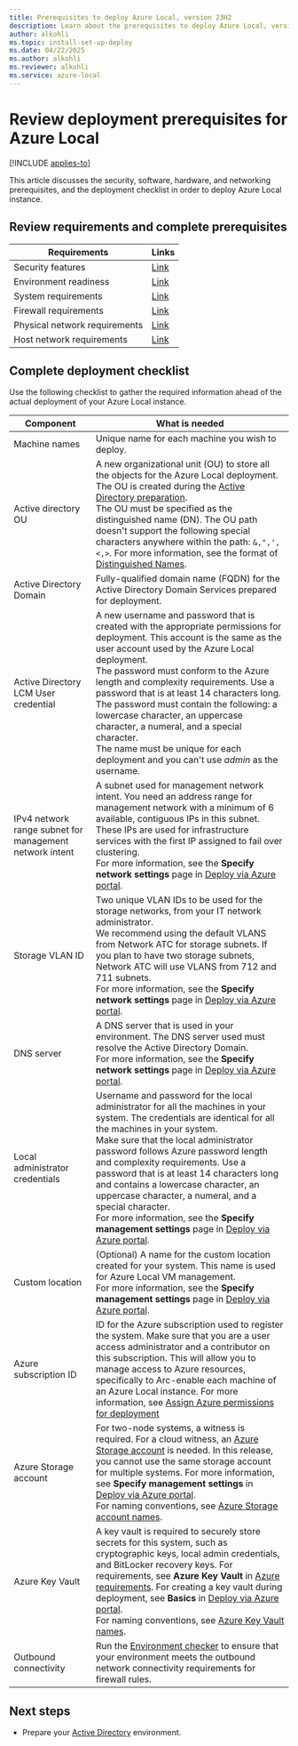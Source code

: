 ```yaml
---
title: Prerequisites to deploy Azure Local, version 23H2
description: Learn about the prerequisites to deploy Azure Local, version 23H2.
author: alkohli
ms.topic: install-set-up-deploy
ms.date: 04/22/2025
ms.author: alkohli
ms.reviewer: alkohli
ms.service: azure-local
---
```


# Review deployment prerequisites for Azure Local

[!INCLUDE [applies-to](../includes/hci-applies-to-23h2.md)]

This article discusses the security, software, hardware, and networking prerequisites, and the deployment checklist in order to deploy Azure Local instance.

## Review requirements and complete prerequisites

| Requirements | Links |
|--|--|
| Security features | [Link](../concepts/security-features.md) |
| Environment readiness | [Link](../manage/use-environment-checker.md) |
| System requirements | [Link](../concepts/system-requirements-23h2.md) |
| Firewall requirements | [Link](../concepts//firewall-requirements.md) |
| Physical network requirements | [Link](../concepts//physical-network-requirements.md) |
| Host network requirements | [Link](../concepts/host-network-requirements.md) |

## Complete deployment checklist

Use the following checklist to gather the required information ahead of the actual deployment of your Azure Local instance.

|Component|What is needed|
|--|--|
|Machine names|Unique name for each machine you wish to deploy.|
|Active directory OU|A new organizational unit (OU) to store all the objects for the Azure Local deployment. The OU is created during the [Active Directory preparation](./deployment-prep-active-directory.md).<br>The OU must be specified as the distinguished name (DN). The OU path doesn't support the following special characters anywhere within the path: `&,",',<,>`. For more information, see the format of [Distinguished Names](/previous-versions/windows/desktop/ldap/distinguished-names).|
|Active Directory Domain|Fully-qualified domain name (FQDN) for the Active Directory Domain Services prepared for deployment.|
|Active Directory LCM User credential|A new username and password that is created with the appropriate  permissions for deployment. This account is the same as the user account used by the Azure Local deployment.<br>The password must conform to the Azure length and complexity requirements. Use a password that is at least 14 characters long. The password must contain the following: a lowercase character, an uppercase character, a numeral, and  a special character.<br> The name must be unique for each deployment and you can't use *admin* as the username.|
|IPv4 network range subnet for management network intent|A subnet used for management network intent. You need an address range for management network with  a minimum of 6 available, contiguous IPs in this subnet. These IPs are used for infrastructure services with the first IP assigned to fail over clustering.<br> For more information, see the **Specify network settings** page in [Deploy via Azure portal](./deploy-via-portal.md#specify-network-settings).|
|Storage VLAN ID|Two unique VLAN IDs to be used for the storage networks, from your IT network administrator.<br> We recommend using the default VLANS from Network ATC for storage subnets. If you plan to have two storage subnets, Network ATC will use VLANS from 712 and 711 subnets. <br> For more information, see the **Specify network settings** page in [Deploy via Azure portal](./deploy-via-portal.md#specify-network-settings).|
|DNS server|A DNS server that is used in your environment. The DNS server used must resolve the Active Directory Domain. <br> For more information, see the **Specify network settings** page in [Deploy via Azure portal](./deploy-via-portal.md#specify-network-settings).|
|Local administrator credentials|Username and password for the local administrator for all the machines in your system. The credentials are identical for all the machines in your system.<br>Make sure that the local administrator password follows Azure password length and complexity requirements. Use a password that is at least 14 characters long and contains a lowercase character, an uppercase character, a numeral, and a special character.<br> For more information, see the **Specify management settings** page in [Deploy via Azure portal](./deploy-via-portal.md#specify-management-settings).|
|Custom location|(Optional) A name for the custom location created for your system. This name is used for Azure Local VM management. <br> For more information, see the **Specify management settings** page in [Deploy via Azure portal](./deploy-via-portal.md#specify-management-settings).|
|Azure subscription ID|ID for the Azure subscription used to register the system. Make sure that you are a user access administrator and a contributor on this subscription. This will allow you to manage access to Azure resources, specifically to Arc-enable each machine of an Azure Local instance. For more information, see [Assign Azure permissions for deployment](../deploy/deployment-arc-register-server-permissions.md#assign-required-permissions-for-deployment)|
|Azure Storage account|For two-node systems, a witness is required. For a cloud witness, an [Azure Storage account](/azure/storage/common/storage-account-create) is needed. In this release, you cannot use the same storage account for multiple systems. For more information, see **Specify management settings** in [Deploy via Azure portal](./deploy-via-portal.md#specify-management-settings). <br> For naming conventions, see [Azure Storage account names](/azure/storage/common/storage-account-overview#storage-account-name).|
|Azure Key Vault|A key vault is required to securely store secrets for this system, such as cryptographic keys, local admin credentials, and BitLocker recovery keys. For requirements, see **Azure Key Vault** in [Azure requirements](../concepts/system-requirements-23h2.md#azure-requirements). For creating a key vault during deployment, see **Basics** in [Deploy via Azure portal](./deploy-via-portal.md#start-the-wizard-and-fill-out-the-basics). <br> For naming conventions, see [Azure Key Vault names](/azure/key-vault/general/about-keys-secrets-certificates#object-identifiers).|
|Outbound connectivity| Run the [Environment checker](../manage/use-environment-checker.md) to ensure that your environment meets the outbound network connectivity requirements for firewall rules.|

## Next steps

- Prepare your [Active Directory](./deployment-prep-active-directory.md) environment.
